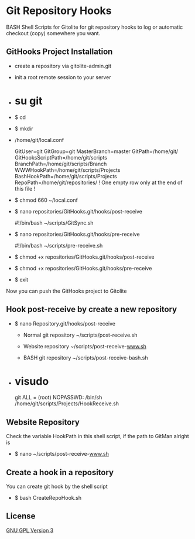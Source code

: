 # Git Repository Hooks

BASH Shell Scripts for Gitolite for git repository hooks to log or automatic checkout (copy) somewhere you want.


## GitHooks Project Installation

* create a repository via gitolite-admin.git
* init a root remote session to your server

* # su git
* $ cd
* $ mkdir <Directory>

* /home/git/local.conf

    GitUser=git
    GitGroup=git
    MasterBranch=master
    GitPath=/home/git/
    GitHooksScriptPath=/home/git/scripts
    BranchPath=/home/git/scripts/Branch
    WWWHookPath=/home/git/scripts/Projects
    BashHookPath=/home/git/scripts/Projects
    RepoPath=/home/git/repositories/
    ! One empty row only at the end of this file !


* $ chmod 660 ~/local.conf

* $ nano repositories/GitHooks.git/hooks/post-receive

    #!/bin/bash
	~/scripts/GitSync.sh

* $ nano repositories/GitHooks.git/hooks/pre-receive

	#!/bin/bash
	~/scripts/pre-receive.sh

* $ chmod +x repositories/GitHooks.git/hooks/post-receive
* $ chmod +x repositories/GitHooks.git/hooks/pre-receive
* $ exit

Now you can push the GitHooks project to Gitolite


Hook post-receive by create a new repository
------------

* $ nano Repository.git/hooks/post-receive

    * Normal git repository
    ~/scripts/post-receive.sh

    * Website repository
    ~/scripts/post-receive-www.sh

    * BASH git repository
    ~/scripts/post-receive-bash.sh


* # visudo

    git ALL = (root) NOPASSWD: /bin/sh /home/git/scripts/Projects/<RepositoryName>HookReceive.sh



## Website Repository


Check the variable HookPath in this shell script, if the path to GitMan alright is

* $ nano ~/scripts/post-receive-www.sh


## Create a hook in a repository


You can create git hook by the shell script

* $ bash CreateRepoHook.sh <Type> <Repository Name>


## License

[GNU GPL Version 3](http://www.gnu.org/copyleft/gpl.html)
